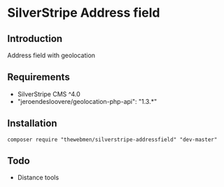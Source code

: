 # SilverStripe Address field

## Introduction

Address field with geolocation

## Requirements

* SilverStripe CMS ^4.0
* "jeroendesloovere/geolocation-php-api": "1.3.*"

## Installation

```
composer require "thewebmen/silverstripe-addressfield" "dev-master"
```


## Todo
* Distance tools
